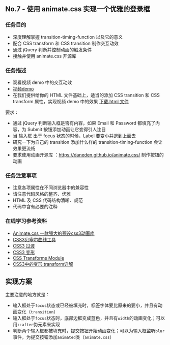 ## No.7 - 使用 animate.css 实现一个优雅的登录框

### 任务目的

- 深度理解掌握 transition-timing-function 以及它的意义
- 配合 CSS transform 和 CSS transition 制作交互动效
- 通过 jQuery 判断并控制动画的触发条件
- 接触并使用 animate.css 开源库

### 任务描述

- 观看视频 demo 中的交互动效
- [视频demo](http://jadyoap.bj.bcebos.com/ife%2F%E4%BB%BB%E5%8A%A1%E4%B8%83.mov)
- 在我们提供给你的 HTML 文件基础上，适当的添加 CSS transition 和 CSS transform 属性，实现视频 demo 中的效果
  [下载.html 文件](http://jadyoap.bj.bcebos.com/ife%2Fmission7.html)

要求：

- 通过 jQuery 判断输入框是否有内容，如果 Email 和 Password 都填充了内容，为 Submit 按钮添加动画让它变得引人注目
- 当 输入框 出于 focus 状态的时候，Label 要变小并退到上面去
- 研究一下为自己的 transition 添加什么样的 transition-timing-function 会让效果更流畅
- 要求使用动画开源库 ：<https://daneden.github.io/animate.css/> 制作按钮的动画

### 任务注意事项

- 注意各项属性在不同浏览器中的兼容性
- 请注意代码风格的整齐、优雅
- HTML 及 CSS 代码结构清晰、规范
- 代码中含有必要的注释       

### 在线学习参考资料

- [Animate.css 一款强大的预设css3动画库](http://www.jq22.com/jquery-info819)
- [CSS3贝塞尔曲线工具](http://www.css3beziercurve.net/)
- [CSS3 过渡](http://www.w3school.com.cn/css3/css3_transition.asp)
- [CSS3 变形](http://www.w3school.com.cn/cssref/pr_transform.asp)
- [CSS Transforms Module](https://www.w3.org/TR/css-transforms-1/)
- [CSS3中的变形 transform详解](https://www.cnblogs.com/afighter/p/5726888.html)



## 实现方案

主要注意的地方就是：

- 输入框处于`focus`状态或已经被填充时，标签字体要比原来的要小，并且有动画变化（`transition`）
- 输入框处于`focus`状态时，底部边框变成蓝色，并且有`width`的动画变化；可以用`::after`伪元素来实现
- 判断两个输入框都被填充时，提交按钮开始动画变化；可以为输入框监听`blur`事件，为提交按钮添加`animated`类（`animate.css`）